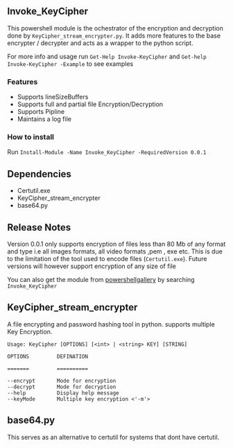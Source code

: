 ## Invoke_KeyCipher

  This powershell module is the ochestrator of the encryption and decryption done by ```KeyCipher_stream_encrypter.py```.
  It adds more features to the base encrypter / decrypter and acts as a wrapper to the python script.

  For more info and usage run ```Get-Help Invoke-KeyCipher``` and ```Get-help Invoke-KeyCipher -Example``` to see examples

  ### Features
  * Supports lineSizeBuffers
  * Supports full and partial file Encryption/Decryption
  * Supports Pipline
  * Maintains a log file 

  ### How to install
   Run ```Install-Module -Name Invoke_KeyCipher -RequiredVersion 0.0.1``` 
  

  ## Dependencies
  * Certutil.exe
  * KeyCipher_stream_encrypter
  * base64.py
 
  ## Release Notes
   Version 0.0.1 only supports encryption of files less than 80 Mb of any format and type i.e all images formats, all video formats ,pem , exe etc. This is due to the limitation of the tool used to encode files (```Certutil.exe```). Future versions will however support encryption of any size of file

   You can also get the module from [powershellgallery](https:\\powershellgallery.com) by searching ```Invoke_KeyCipher```

## KeyCipher_stream_encrypter
 A file encrypting and password hashing tool in python.
  supports multiple Key Encryption.

``` 
Usage: KeyCipher [OPTIONS] [<int> | <string> KEY] [STRING]

OPTIONS         DEFINATION

=======         ==========

--encrypt       Mode for encryption
--decrypt       Mode for decryption
--help          Display help message
--keyMode       Multiple key encryption <'-m'>
```

## base64.py
This serves as an alternative to certutil for systems that dont have certutil.
